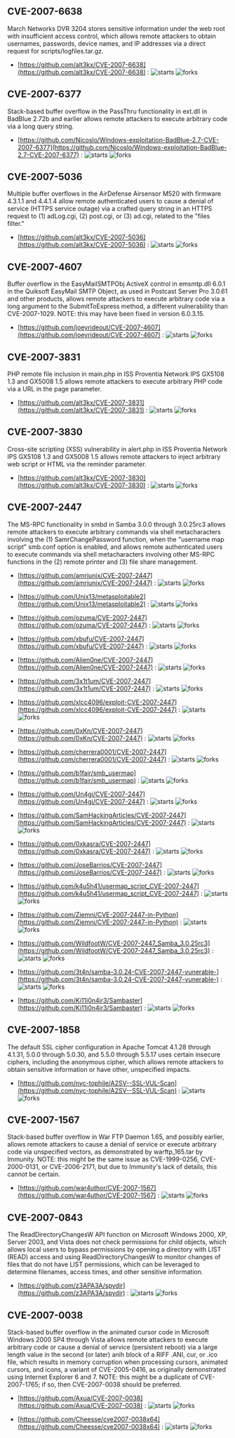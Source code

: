 ## CVE-2007-6638
 March Networks DVR 3204 stores sensitive information under the web root with insufficient access control, which allows remote attackers to obtain usernames, passwords, device names, and IP addresses via a direct request for scripts/logfiles.tar.gz.



- [https://github.com/alt3kx/CVE-2007-6638](https://github.com/alt3kx/CVE-2007-6638) :  ![starts](https://img.shields.io/github/stars/alt3kx/CVE-2007-6638.svg) ![forks](https://img.shields.io/github/forks/alt3kx/CVE-2007-6638.svg)

## CVE-2007-6377
 Stack-based buffer overflow in the PassThru functionality in ext.dll in BadBlue 2.72b and earlier allows remote attackers to execute arbitrary code via a long query string.



- [https://github.com/Nicoslo/Windows-exploitation-BadBlue-2.7-CVE-2007-6377](https://github.com/Nicoslo/Windows-exploitation-BadBlue-2.7-CVE-2007-6377) :  ![starts](https://img.shields.io/github/stars/Nicoslo/Windows-exploitation-BadBlue-2.7-CVE-2007-6377.svg) ![forks](https://img.shields.io/github/forks/Nicoslo/Windows-exploitation-BadBlue-2.7-CVE-2007-6377.svg)

## CVE-2007-5036
 Multiple buffer overflows in the AirDefense Airsensor M520 with firmware 4.3.1.1 and 4.4.1.4 allow remote authenticated users to cause a denial of service (HTTPS service outage) via a crafted query string in an HTTPS request to (1) adLog.cgi, (2) post.cgi, or (3) ad.cgi, related to the &quot;files filter.&quot;



- [https://github.com/alt3kx/CVE-2007-5036](https://github.com/alt3kx/CVE-2007-5036) :  ![starts](https://img.shields.io/github/stars/alt3kx/CVE-2007-5036.svg) ![forks](https://img.shields.io/github/forks/alt3kx/CVE-2007-5036.svg)

## CVE-2007-4607
 Buffer overflow in the EasyMailSMTPObj ActiveX control in emsmtp.dll 6.0.1 in the Quiksoft EasyMail SMTP Object, as used in Postcast Server Pro 3.0.61 and other products, allows remote attackers to execute arbitrary code via a long argument to the SubmitToExpress method, a different vulnerability than CVE-2007-1029. NOTE: this may have been fixed in version 6.0.3.15.



- [https://github.com/joeyrideout/CVE-2007-4607](https://github.com/joeyrideout/CVE-2007-4607) :  ![starts](https://img.shields.io/github/stars/joeyrideout/CVE-2007-4607.svg) ![forks](https://img.shields.io/github/forks/joeyrideout/CVE-2007-4607.svg)

## CVE-2007-3831
 PHP remote file inclusion in main.php in ISS Proventia Network IPS GX5108 1.3 and GX5008 1.5 allows remote attackers to execute arbitrary PHP code via a URL in the page parameter.



- [https://github.com/alt3kx/CVE-2007-3831](https://github.com/alt3kx/CVE-2007-3831) :  ![starts](https://img.shields.io/github/stars/alt3kx/CVE-2007-3831.svg) ![forks](https://img.shields.io/github/forks/alt3kx/CVE-2007-3831.svg)

## CVE-2007-3830
 Cross-site scripting (XSS) vulnerability in alert.php in ISS Proventia Network IPS GX5108 1.3 and GX5008 1.5 allows remote attackers to inject arbitrary web script or HTML via the reminder parameter.



- [https://github.com/alt3kx/CVE-2007-3830](https://github.com/alt3kx/CVE-2007-3830) :  ![starts](https://img.shields.io/github/stars/alt3kx/CVE-2007-3830.svg) ![forks](https://img.shields.io/github/forks/alt3kx/CVE-2007-3830.svg)

## CVE-2007-2447
 The MS-RPC functionality in smbd in Samba 3.0.0 through 3.0.25rc3 allows remote attackers to execute arbitrary commands via shell metacharacters involving the (1) SamrChangePassword function, when the &quot;username map script&quot; smb.conf option is enabled, and allows remote authenticated users to execute commands via shell metacharacters involving other MS-RPC functions in the (2) remote printer and (3) file share management.



- [https://github.com/amriunix/CVE-2007-2447](https://github.com/amriunix/CVE-2007-2447) :  ![starts](https://img.shields.io/github/stars/amriunix/CVE-2007-2447.svg) ![forks](https://img.shields.io/github/forks/amriunix/CVE-2007-2447.svg)

- [https://github.com/Unix13/metasploitable2](https://github.com/Unix13/metasploitable2) :  ![starts](https://img.shields.io/github/stars/Unix13/metasploitable2.svg) ![forks](https://img.shields.io/github/forks/Unix13/metasploitable2.svg)

- [https://github.com/ozuma/CVE-2007-2447](https://github.com/ozuma/CVE-2007-2447) :  ![starts](https://img.shields.io/github/stars/ozuma/CVE-2007-2447.svg) ![forks](https://img.shields.io/github/forks/ozuma/CVE-2007-2447.svg)

- [https://github.com/xbufu/CVE-2007-2447](https://github.com/xbufu/CVE-2007-2447) :  ![starts](https://img.shields.io/github/stars/xbufu/CVE-2007-2447.svg) ![forks](https://img.shields.io/github/forks/xbufu/CVE-2007-2447.svg)

- [https://github.com/Alien0ne/CVE-2007-2447](https://github.com/Alien0ne/CVE-2007-2447) :  ![starts](https://img.shields.io/github/stars/Alien0ne/CVE-2007-2447.svg) ![forks](https://img.shields.io/github/forks/Alien0ne/CVE-2007-2447.svg)

- [https://github.com/3x1t1um/CVE-2007-2447](https://github.com/3x1t1um/CVE-2007-2447) :  ![starts](https://img.shields.io/github/stars/3x1t1um/CVE-2007-2447.svg) ![forks](https://img.shields.io/github/forks/3x1t1um/CVE-2007-2447.svg)

- [https://github.com/xlcc4096/exploit-CVE-2007-2447](https://github.com/xlcc4096/exploit-CVE-2007-2447) :  ![starts](https://img.shields.io/github/stars/xlcc4096/exploit-CVE-2007-2447.svg) ![forks](https://img.shields.io/github/forks/xlcc4096/exploit-CVE-2007-2447.svg)

- [https://github.com/0xKn/CVE-2007-2447](https://github.com/0xKn/CVE-2007-2447) :  ![starts](https://img.shields.io/github/stars/0xKn/CVE-2007-2447.svg) ![forks](https://img.shields.io/github/forks/0xKn/CVE-2007-2447.svg)

- [https://github.com/cherrera0001/CVE-2007-2447](https://github.com/cherrera0001/CVE-2007-2447) :  ![starts](https://img.shields.io/github/stars/cherrera0001/CVE-2007-2447.svg) ![forks](https://img.shields.io/github/forks/cherrera0001/CVE-2007-2447.svg)

- [https://github.com/b1fair/smb_usermap](https://github.com/b1fair/smb_usermap) :  ![starts](https://img.shields.io/github/stars/b1fair/smb_usermap.svg) ![forks](https://img.shields.io/github/forks/b1fair/smb_usermap.svg)

- [https://github.com/Un4gi/CVE-2007-2447](https://github.com/Un4gi/CVE-2007-2447) :  ![starts](https://img.shields.io/github/stars/Un4gi/CVE-2007-2447.svg) ![forks](https://img.shields.io/github/forks/Un4gi/CVE-2007-2447.svg)

- [https://github.com/SamHackingArticles/CVE-2007-2447](https://github.com/SamHackingArticles/CVE-2007-2447) :  ![starts](https://img.shields.io/github/stars/SamHackingArticles/CVE-2007-2447.svg) ![forks](https://img.shields.io/github/forks/SamHackingArticles/CVE-2007-2447.svg)

- [https://github.com/0xkasra/CVE-2007-2447](https://github.com/0xkasra/CVE-2007-2447) :  ![starts](https://img.shields.io/github/stars/0xkasra/CVE-2007-2447.svg) ![forks](https://img.shields.io/github/forks/0xkasra/CVE-2007-2447.svg)

- [https://github.com/JoseBarrios/CVE-2007-2447](https://github.com/JoseBarrios/CVE-2007-2447) :  ![starts](https://img.shields.io/github/stars/JoseBarrios/CVE-2007-2447.svg) ![forks](https://img.shields.io/github/forks/JoseBarrios/CVE-2007-2447.svg)

- [https://github.com/k4u5h41/usermap_script_CVE-2007-2447](https://github.com/k4u5h41/usermap_script_CVE-2007-2447) :  ![starts](https://img.shields.io/github/stars/k4u5h41/usermap_script_CVE-2007-2447.svg) ![forks](https://img.shields.io/github/forks/k4u5h41/usermap_script_CVE-2007-2447.svg)

- [https://github.com/Ziemni/CVE-2007-2447-in-Python](https://github.com/Ziemni/CVE-2007-2447-in-Python) :  ![starts](https://img.shields.io/github/stars/Ziemni/CVE-2007-2447-in-Python.svg) ![forks](https://img.shields.io/github/forks/Ziemni/CVE-2007-2447-in-Python.svg)

- [https://github.com/WildfootW/CVE-2007-2447_Samba_3.0.25rc3](https://github.com/WildfootW/CVE-2007-2447_Samba_3.0.25rc3) :  ![starts](https://img.shields.io/github/stars/WildfootW/CVE-2007-2447_Samba_3.0.25rc3.svg) ![forks](https://img.shields.io/github/forks/WildfootW/CVE-2007-2447_Samba_3.0.25rc3.svg)

- [https://github.com/3t4n/samba-3.0.24-CVE-2007-2447-vunerable-](https://github.com/3t4n/samba-3.0.24-CVE-2007-2447-vunerable-) :  ![starts](https://img.shields.io/github/stars/3t4n/samba-3.0.24-CVE-2007-2447-vunerable-.svg) ![forks](https://img.shields.io/github/forks/3t4n/samba-3.0.24-CVE-2007-2447-vunerable-.svg)

- [https://github.com/Ki11i0n4ir3/Sambaster](https://github.com/Ki11i0n4ir3/Sambaster) :  ![starts](https://img.shields.io/github/stars/Ki11i0n4ir3/Sambaster.svg) ![forks](https://img.shields.io/github/forks/Ki11i0n4ir3/Sambaster.svg)

## CVE-2007-1858
 The default SSL cipher configuration in Apache Tomcat 4.1.28 through 4.1.31, 5.0.0 through 5.0.30, and 5.5.0 through 5.5.17 uses certain insecure ciphers, including the anonymous cipher, which allows remote attackers to obtain sensitive information or have other, unspecified impacts.



- [https://github.com/nyc-tophile/A2SV--SSL-VUL-Scan](https://github.com/nyc-tophile/A2SV--SSL-VUL-Scan) :  ![starts](https://img.shields.io/github/stars/nyc-tophile/A2SV--SSL-VUL-Scan.svg) ![forks](https://img.shields.io/github/forks/nyc-tophile/A2SV--SSL-VUL-Scan.svg)

## CVE-2007-1567
 Stack-based buffer overflow in War FTP Daemon 1.65, and possibly earlier, allows remote attackers to cause a denial of service or execute arbitrary code via unspecified vectors, as demonstrated by warftp_165.tar by Immunity.  NOTE: this might be the same issue as CVE-1999-0256, CVE-2000-0131, or CVE-2006-2171, but due to Immunity's lack of details, this cannot be certain.



- [https://github.com/war4uthor/CVE-2007-1567](https://github.com/war4uthor/CVE-2007-1567) :  ![starts](https://img.shields.io/github/stars/war4uthor/CVE-2007-1567.svg) ![forks](https://img.shields.io/github/forks/war4uthor/CVE-2007-1567.svg)

## CVE-2007-0843
 The ReadDirectoryChangesW API function on Microsoft Windows 2000, XP, Server 2003, and Vista does not check permissions for child objects, which allows local users to bypass permissions by opening a directory with LIST (READ) access and using ReadDirectoryChangesW to monitor changes of files that do not have LIST permissions, which can be leveraged to determine filenames, access times, and other sensitive information.



- [https://github.com/z3APA3A/spydir](https://github.com/z3APA3A/spydir) :  ![starts](https://img.shields.io/github/stars/z3APA3A/spydir.svg) ![forks](https://img.shields.io/github/forks/z3APA3A/spydir.svg)

## CVE-2007-0038
 Stack-based buffer overflow in the animated cursor code in Microsoft Windows 2000 SP4 through Vista allows remote attackers to execute arbitrary code or cause a denial of service (persistent reboot) via a large length value in the second (or later) anih block of a RIFF .ANI, cur, or .ico file, which results in memory corruption when processing cursors, animated cursors, and icons, a variant of CVE-2005-0416, as originally demonstrated using Internet Explorer 6 and 7. NOTE: this might be a duplicate of CVE-2007-1765; if so, then CVE-2007-0038 should be preferred.



- [https://github.com/Axua/CVE-2007-0038](https://github.com/Axua/CVE-2007-0038) :  ![starts](https://img.shields.io/github/stars/Axua/CVE-2007-0038.svg) ![forks](https://img.shields.io/github/forks/Axua/CVE-2007-0038.svg)

- [https://github.com/Cheesse/cve2007-0038x64](https://github.com/Cheesse/cve2007-0038x64) :  ![starts](https://img.shields.io/github/stars/Cheesse/cve2007-0038x64.svg) ![forks](https://img.shields.io/github/forks/Cheesse/cve2007-0038x64.svg)
